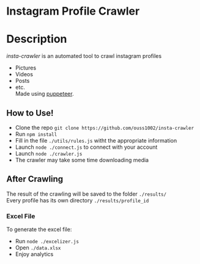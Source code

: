 # Instagram Profile Crawler

# Description

*insta-crawler* is an automated tool to crawl instagram profiles
  - Pictures
  - Videos
  - Posts
  - etc.  
Made using [puppeteer](https://github.com/puppeteer/puppeteer/).  

## How to Use!

  - Clone the repo `git clone https://github.com/ouss1002/insta-crawler`
  - Run `npm install`
  - Fill in the file `./utils/rules.js` witht the appropriate information
  - Launch `node ./connect.js` to connect with your account
  - Launch `node ./crawler.js`
  - The crawler may take some time downloading media

## After Crawling
The result of the crawling will be saved to the folder `./results/`  
Every profile has its own directory `./results/profile_id`

### Excel File

To generate the excel file:
  - Run `node ./excelizer.js`
  - Open `./data.xlsx`
  - Enjoy analytics

